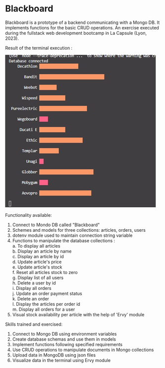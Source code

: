 # Blackboard

Blackboard is a prototype of a backend communicating with a Mongo DB. It implements functions for the basic CRUD operations.
An exercise executed during the fullstack web development bootcamp in La Capsule (Lyon, 2023). 

Result of the terminal execution :

![Terminal](/Terminal.jpg)

Functionality available:
1. Connect to Mondo DB called "Blackboard"
2. Schemes and models for three collections: articles, orders, users
3. dotenv module used to maintain connection string variable
4. Functions to manipulate the database collections :<br />
    a. To display all articles<br />
    b. Display an article by name<br />
    c. Display an article by id<br />
    d. Update article's price<br />
    e. Update article's stock<br />
    f. Reset all articles stock to zero<br />
    g. Display list of all users<br />
    h. Delete a user by id<br />
    i. Display all orders<br />
    j. Update an order payment status<br />
    k. Delete an order<br />
    l. Display the articles per order id<br />
    m. Display all orders for a user<br />
5. Visual stock availability per article with the help of 'Ervy' module

Skills trained and exercised:
1. Connect to Mongo DB using environment variables
2. Create database schemas and use them in models
3. Implement functions following specified requirements
4. Use CRUD operations to manipulate documents in Mongo collections
5. Upload data in MongoDB using json files
6. Visualize data in the terminal using Ervy module
